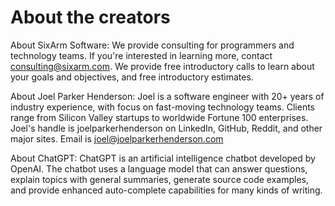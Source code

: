 # About the creators

About SixArm Software: We provide consulting for programmers and technology teams. If you're interested in learning more, contact consulting@sixarm.com. We provide free introductory calls to learn about your goals and objectives, and free introductory estimates.

About Joel Parker Henderson: Joel is a software engineer with 20+ years of industry experience, with focus on fast-moving technology teams. Clients range from Silicon Valley startups to worldwide Fortune 100 enterprises. Joel's handle is joelparkerhenderson on LinkedIn, GitHub, Reddit, and other major sites. Email is joel@joelparkerhenderson.com

About ChatGPT: ChatGPT is an artificial intelligence chatbot developed by OpenAI. The chatbot uses a language model that can answer questions, explain topics with general summaries, generate source code examples, and provide enhanced auto-complete capabilities for many kinds of writing.
